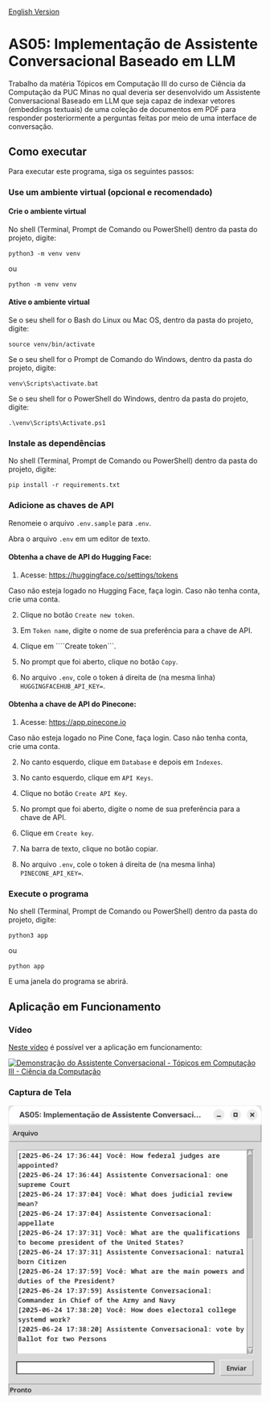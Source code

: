 [English Version](README.EN.md)

# AS05: Implementação de Assistente Conversacional Baseado em LLM

Trabalho da matéria Tópicos em Computação III do curso de Ciência da Computação da PUC Minas no qual deveria ser desenvolvido um Assistente Conversacional Baseado em LLM que seja capaz de indexar vetores (embeddings textuais) de uma coleção de documentos em PDF para responder posteriormente a perguntas feitas por meio de uma interface de conversação.

## Como executar

Para executar este programa, siga os seguintes passos:

### Use um ambiente virtual (opcional e recomendado)

#### Crie o ambiente virtual

No shell (Terminal, Prompt de Comando ou PowerShell) dentro da pasta do projeto, digite:

```
python3 -m venv venv
```

ou

```
python -m venv venv
```

#### Ative o ambiente virtual

Se o seu shell for o Bash do Linux ou Mac OS, dentro da pasta do projeto, digite:

```
source venv/bin/activate
```

Se o seu shell for o Prompt de Comando do Windows, dentro da pasta do projeto, digite:

```
venv\Scripts\activate.bat
```

Se o seu shell for o PowerShell do Windows, dentro da pasta do projeto, digite:

```
.\venv\Scripts\Activate.ps1
```

### Instale as dependências

No shell (Terminal, Prompt de Comando ou PowerShell) dentro da pasta do projeto, digite:

```
pip install -r requirements.txt
```

### Adicione as chaves de API

Renomeie o arquivo ```.env.sample``` para ```.env```.

Abra o arquivo ```.env``` em um editor de texto.

#### Obtenha a chave de API do Hugging Face:

1. Acesse: https://huggingface.co/settings/tokens

Caso não esteja logado no Hugging Face, faça login. Caso não tenha conta, crie uma conta.

2. Clique no botão ```Create new token```.

3. Em ```Token name```, digite o nome de sua preferência para a chave de API.

4. Clique em ````Create token```.

5. No prompt que foi aberto, clique no botão ```Copy```.

6. No arquivo ```.env```, cole o token á direita de (na mesma linha) ```HUGGINGFACEHUB_API_KEY=```.

#### Obtenha a chave de API do Pinecone:

1. Acesse: https://app.pinecone.io

Caso não esteja logado no Pine Cone, faça login. Caso não tenha conta, crie uma conta.

2. No canto esquerdo, clique em ```Database``` e depois em ```Indexes```.

3. No canto esquerdo, clique em ```API Keys```.

4. Clique no botão ```Create API Key```.

5. No prompt que foi aberto, digite o nome de sua preferência para a chave de API.

6. Clique em ```Create key```.

7. Na barra de texto, clique no botão copiar.

8. No arquivo ```.env```, cole o token á direita de (na mesma linha) ```PINECONE_API_KEY=```.

### Execute o programa

No shell (Terminal, Prompt de Comando ou PowerShell) dentro da pasta do projeto, digite:

```
python3 app
```

ou

```
python app
```

E uma janela do programa se abrirá.

## Aplicação em Funcionamento

### Vídeo

[Neste vídeo](https://youtu.be/sO1tvquSQWM) é possível ver a aplicação em funcionamento:

[![Demonstração do Assistente Conversacional - Tópicos em Computação III - Ciência da Computação](https://img.youtube.com/vi/sO1tvquSQWM/0.jpg)](https://youtu.be/sO1tvquSQWM)

### Captura de Tela

![Captura de tela do Assistente Conversacional, mostrando um exemplo de conversa](screenshots/Captura%20de%20tela%20de%202025-06-24%2018-28-51.png)